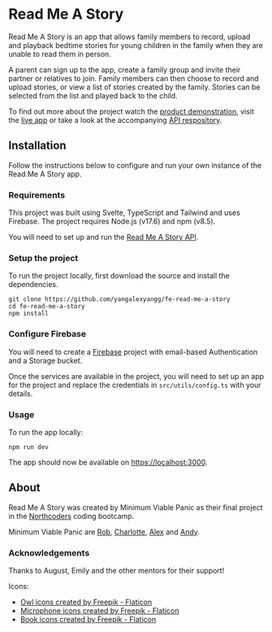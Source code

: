 # Read Me A Story

Read Me A Story is an app that allows family members to record, upload and playback bedtime stories for young children in the family when they are unable to read them in person.

A parent can sign up to the app, create a family group and invite their partner or relatives to join. Family members can then choose to record and upload stories, or view a list of stories created by the family. Stories can be selected from the list and played back to the child.

To find out more about the project watch the [product demonstration](#), visit the [live app](https://read-me-a-story.netlify.app) or take a look at the accompanying [API respository](https://github.com/yangalexyangg/be-read-me-a-story/).

## Installation

Follow the instructions below to configure and run your own instance of the Read Me A Story app.

### Requirements

This project was built using Svelte, TypeScript and Tailwind and uses Firebase. The project requires Node.js (v17.6) and npm (v8.5).

You will need to set up and run the [Read Me A Story API](https://github.com/yangalexyangg/be-read-me-a-story).

### Setup the project

To run the project locally, first download the source and install the dependencies.

```
git clone https://github.com/yangalexyangg/fe-read-me-a-story
cd fe-read-me-a-story
npm install
```

### Configure Firebase

You will need to create a [Firebase](https://firebase.google.com/) project with email-based Authentication and a Storage bucket.

Once the services are available in the project, you will need to set up an app for the project and replace the credentials in `src/utils/config.ts` with your details.

### Usage

To run the app locally:

```
npm run dev
```

The app should now be available on [https://localhost:3000](https://localhost:3000).

## About

Read Me A Story was created by Minimum Viable Panic as their final project in the [Northcoders](https://northcoders.com) coding bootcamp.

Minimum Viable Panic are [Rob](https://github.com/RobParry6/), [Charlotte](https://github.com/321jellyfish/), [Alex](https://github.com/yangalexyangg/) and [Andy](https://github.com/akflds/).

### Acknowledgements

Thanks to August, Emily and the other mentors for their support!

Icons:

- <a href="https://www.flaticon.com/free-icons/owl" title="owl icons">Owl icons created by Freepik - Flaticon</a>
- <a href="https://www.flaticon.com/free-icons/microphone" title="microphone icons">Microphone icons created by Freepik - Flaticon</a>
- <a href="https://www.flaticon.com/free-icons/book" title="book icons">Book icons created by Freepik - Flaticon</a>
